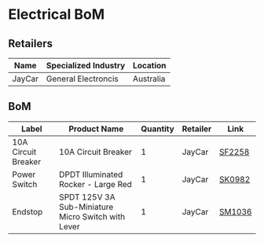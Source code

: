 # Electrical BoM

## Retailers

| Name    | Specialized Industry | Location  |
| ------- | -------------------- | --------- |
| JayCar  | General Electroncis  | Australia |

## BoM

| Label                   | Product Name                                       | Quantity | Retailer | Link                                                                                            |
| ----------------------- | -------------------------------------------------- | -------- | -------- | ----------------------------------------------------------------------------------------------- |
| 10A Circuit Breaker     | 10A Circuit Breaker                                | 1        | JayCar   | [SF2258](https://www.jaycar.com.au/10a-circuit-breaker/p/SF2258)                                |
| Power Switch            | DPDT Illuminated Rocker - Large Red                | 1        | JayCar   | [SK0982](https://www.jaycar.com.au/dpdt-illuminated-rocker-large-red/p/SK0982)                  |
| Endstop                 | SPDT 125V 3A Sub-Miniature Micro Switch with Lever | 1        | JayCar   | [SM1036](https://www.jaycar.com.au/spdt-125v-3a-sub-miniature-micro-switch-with-lever/p/SM1036) |
